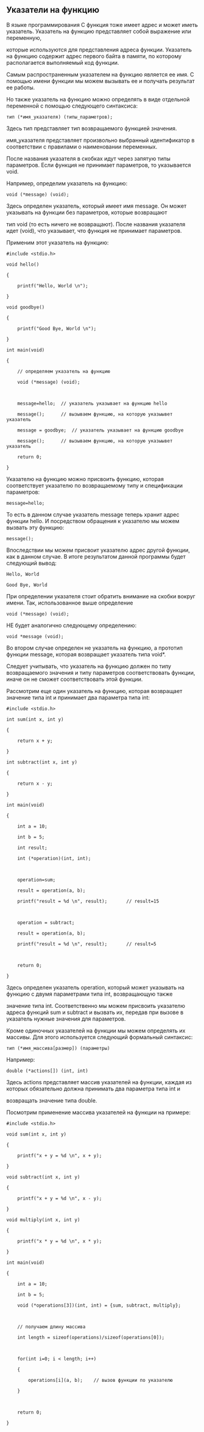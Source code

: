 ## Указатели на функцию

В языке программирования C функция тоже имеет адрес и может иметь указатель. Указатель на функцию представляет собой выражение или переменную, 

которые используются для представления адреса функции. Указатель на функцию содержит адрес первого байта в памяти, по которому располагается выполняемый код функции.

Самым распространенным указателем на функцию является ее имя. С помощью имени функции мы можем вызывать ее и получать результат ее работы.

Но также указатель на функцию можно определять в виде отдельной переменной с помощью следующего синтаксиса:

```
тип (*имя_указателя) (типы_параметров);
```

Здесь тип представляет тип возвращаемого функцией значения.

имя_указателя представляет произвольно выбранный идентификатор в соответствии с правилами о наименовании переменных.

После названия указателя в скобках идут через запятую типы параметров. Если функция не принимает параметров, то указывается void.

Например, определим указатель на функцию:

```
void (*message) (void);
```

Здесь определен указатель, который имеет имя message. Он может указывать на функции без параметров, которые возвращают 

тип void (то есть ничего не возвращают). После названия указателя идет (void), что указывает, что функция не принимает параметров.

Применим этот указатель на функцию:

```
#include <stdio.h>

void hello()

{

    printf("Hello, World \n");

}

void goodbye()

{

    printf("Good Bye, World \n");

}

int main(void)

{

    // определяем указатель на функцию

    void (*message) (void);

     

    message=hello;  // указатель указывает на функцию hello

    message();      // вызываем функцию, на которую указыывет указатель

    message = goodbye;  // указатель указывает на функцию goodbye

    message();      // вызываем функцию, на которую указыывет указатель

    return 0;

}
```

Указателю на функцию можно присвоить функцию, которая соответствует указателю по возвращаемому типу и спецификации параметров:

```
message=hello;
```

То есть в данном случае указатель message теперь хранит адрес функции hello. И посредством обращения к указателю мы можем вызвать эту функцию:

```
message();
```

Впоследствии мы можем присвоит указателю адрес другой функции, как в данном случае. В итоге результатом данной программы будет следующий вывод:

```
Hello, World

Good Bye, World
```

При определении указателя стоит обратить внимание на скобки вокруг имени. Так, использованное выше определение

```
void (*message) (void);
```

НЕ будет аналогично следующему определению:

```
void *message (void);
```

Во втором случае определен не указатель на функцию, а прототип функции message, которая возвращает указатель типа void*.

Следует учитывать, что указатель на функцию должен по типу возвращаемого значения и типу параметров соответствовать функции, иначе он не сможет соответствовать этой функции.

Рассмотрим еще один указатель на функцию, которая возвращает значение типа int и принимает два параметра типа int:

```
#include <stdio.h>

int sum(int x, int y)

{

	return x + y;

}

int subtract(int x, int y)

{

	return x - y;

}

int main(void)

{

	int a = 10;

	int b = 5;

	int result;

	int (*operation)(int, int);

	

	operation=sum;

	result = operation(a, b);

	printf("result = %d \n", result);		// result=15

	

	operation = subtract;

	result = operation(a, b);

	printf("result = %d \n", result);		// result=5

	

	return 0;

}
```

Здесь определен указатель operation, который может указывать на функцию с двумя параметрами типа int, возвращающую также 

значение типа int. Соответственно мы можем присвоить указателю адреса функций sum и subtract и вызвать их, передав при вызове в указатель нужные значения для параметров.

Кроме одиночных указателей на функции мы можем определять их массивы. Для этого используется следующий формальный синтаксис:

```
тип (*имя_массива[размер]) (параметры)
```

Например:

```
double (*actions[]) (int, int)
```

Здесь actions представляет массив указателей на функции, каждая из которых обязательно должна принимать два параметра типа int и 

возвращать значение типа double.

Посмотрим применение массива указателей на функции на примере:

```
#include <stdio.h>

void sum(int x, int y)

{

	printf("x + y = %d \n", x + y);

}

void subtract(int x, int y)

{

	printf("x + y = %d \n", x - y);

}

void multiply(int x, int y)

{

	printf("x * y = %d \n", x * y);

}

int main(void)

{

	int a = 10;

	int b = 5;

	void (*operations[3])(int, int) = {sum, subtract, multiply};

	

	// получаем длину массива

	int length = sizeof(operations)/sizeof(operations[0]);

	

	for(int i=0; i < length; i++)

	{

		operations[i](a, b);	// вызов функции по указателю

	}

	

	return 0;

}
```

